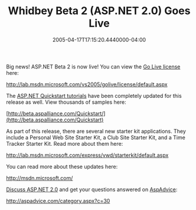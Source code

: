 ﻿---
title: Whidbey Beta 2 (ASP.NET 2.0) Goes Live
date: "2005-04-17T17:15:20.4440000-04:00"
description: "The [ASP.NET Quickstart tutorials](http://beta.aspalliance.com/Quickstart) have been completely updated for this release as well. View thousands of samples here:"
featuredImage: img/1859-featured.png
---

Big news! ASP.NET Beta 2 is now live! You can view the [Go Live license](http://lab.msdn.microsoft.com/vs2005/golive/license/default.aspx) here:

<http://lab.msdn.microsoft.com/vs2005/golive/license/default.aspx>

The [ASP.NET Quickstart tutorials](http://beta.aspalliance.com/Quickstart) have been completely updated for this release as well. View thousands of samples here:

[http://beta.aspalliance.com/Quickstart/](http://beta.aspalliance.com/Quickstart)

As part of this release, there are several new starter kit applications. They include a Personal Web Site Starter Kit, a Club Site Starter Kit, and a Time Tracker Starter Kit. Read more about them here:

<http://lab.msdn.microsoft.com/express/vwd/starterkit/default.aspx>

You can read more about these updates here:

<http://msdn.microsoft.com/>

[Discuss ASP.NET 2.0](http://aspadvice.com/category.aspx?c=30) and get your questions answered on [AspAdvice](http://aspadvice.com/):

<http://aspadvice.com/category.aspx?c=30>

